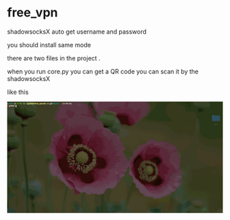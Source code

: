 # free_vpn
shadowsocksX auto get username and  password


you should install same mode  


there are two files in the project . 

when you run core.py  you can get a QR code
you can scan it by the shadowsocksX

like this

![](./111.gif)

	